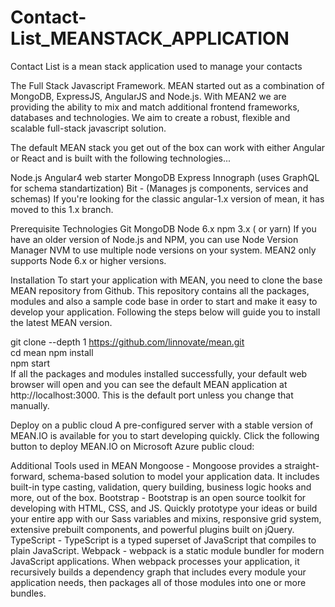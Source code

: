# Contact-List_MEANSTACK_APPLICATION
Contact List is a mean stack application used to manage your contacts

The Full Stack Javascript Framework.
MEAN started out as a combination of MongoDB, ExpressJS, AngularJS and Node.js.
With MEAN2 we are providing the ability to mix and match additional frontend frameworks, databases and technologies. We aim to create a robust, flexible and scalable full-stack javascript solution.

The default MEAN stack you get out of the box can work with either Angular or React and is built with the following technologies...

Node.js
Angular4 web starter
MongoDB
Express
Innograph (uses GraphQL for schema standartization)
Bit - (Manages js components, services and schemas)
If you're looking for the classic angular-1.x version of mean, it has moved to this 1.x branch.

Prerequisite Technologies
Git
MongoDB
Node 6.x
npm 3.x ( or yarn)
If you have an older version of Node.js and NPM, you can use Node Version Manager NVM to use multiple node versions on your system. MEAN2 only supports Node 6.x or higher versions.

Installation
To start your application with MEAN, you need to clone the base MEAN repository from Github. This repository contains all the packages, modules and also a sample code base in order to start and make it easy to develop your application. Following the steps below will guide you to install the latest MEAN version.

git clone --depth 1 https://github.com/linnovate/mean.git  
cd mean
npm install  
npm start  
If all the packages and modules installed successfully, your default web browser will open and you can see the default MEAN application at http://localhost:3000. This is the default port unless you change that manually.

Deploy on a public cloud
A pre-configured server with a stable version of MEAN.IO is available for you to start developing quickly. Click the following button to deploy MEAN.IO on Microsoft Azure public cloud:

 
Additional Tools used in MEAN
Mongoose - Mongoose provides a straight-forward, schema-based solution to model your application data. It includes built-in type casting, validation, query building, business logic hooks and more, out of the box.
Bootstrap - Bootstrap is an open source toolkit for developing with HTML, CSS, and JS. Quickly prototype your ideas or build your entire app with our Sass variables and mixins, responsive grid system, extensive prebuilt components, and powerful plugins built on jQuery.
TypeScript - TypeScript is a typed superset of JavaScript that compiles to plain JavaScript.
Webpack - webpack is a static module bundler for modern JavaScript applications. When webpack processes your application, it recursively builds a dependency graph that includes every module your application needs, then packages all of those modules into one or more bundles.


